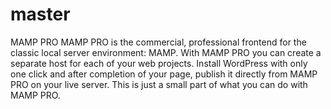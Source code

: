 # master

MAMP PRO
MAMP PRO is the commercial, professional frontend for the classic local server environment: MAMP. With MAMP PRO you can create a separate host for each of your web projects. Install WordPress with only one click and after completion of your page, publish it directly from MAMP PRO on your live server. This is just a small part of what you can do with MAMP PRO.

